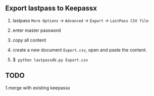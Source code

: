 ## Export lastpass to Keepassx

1. lastpass `More Options` -> `Advanced` -> `Export` -> `LastPass CSV file`

 2. enter master password

 3. copy all content

 4. create a new document `Export.csv`, open and paste the content.

 5. $` python lastpassdb.py Export.csv`


## TODO
1.merge with existing keepassx